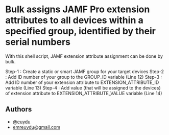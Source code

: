 
# Bulk assigns JAMF Pro extension attributes to all devices within a specified group, identified by their serial numbers

With this shell script, JAMF extension attribute assignment can be done by bulk.

Step-1 : Create a static or smart JAMF group for your target devices
Step-2 : Add ID number of your group to the GROUP_ID variable (Line 12)
Step-3 : Add ID number of your extension attribute to EXTENSION_ATTRIBUTE_ID variable (Line 13)
Step-4 : Add value (that will be assigned to the devices) of extension attribute to EXTENSION_ATTRIBUTE_VALUE variable (Line 14)

## Authors

- [@euydu](https://www.github.com/octokatherine)
- emreuydu@gmail.com 

